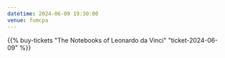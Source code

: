 ```yaml
---
datetime: 2024-06-09 19:30:00
venue: fumcpa
---
```

{{% buy-tickets "The Notebooks of Leonardo da Vinci" "ticket-2024-06-09" %}}
